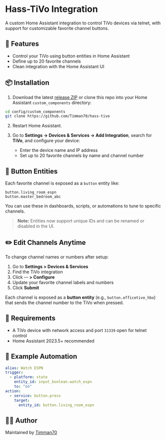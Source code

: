 # Hass-TiVo Integration

A custom Home Assistant integration to control TiVo devices via telnet, with support for customizable favorite channel buttons.

## 🚀 Features

- Control your TiVo using button entities in Home Assistant
- Define up to 20 favorite channels
- Clean integration with the Home Assistant UI

## 📦 Installation

1. Download the latest [release ZIP](https://github.com/Timman70/hass-tivo/blob/main/tivo_v0.1.zip) or clone this repo into your Home Assistant `custom_components` directory:

```bash
cd config/custom_components
git clone https://github.com/Timman70/hass-tivo
```

2. Restart Home Assistant.

3. Go to **Settings → Devices & Services → Add Integration**, search for **TiVo**, and configure your device:
   - Enter the device name and IP address
   - Set up to 20 favorite channels by name and channel number

## 🔘 Button Entities

Each favorite channel is exposed as a `button` entity like:

```
button.living_room_espn
button.master_bedroom_abc
```

You can use these in dashboards, scripts, or automations to tune to specific channels.

> **Note:** Entities now support unique IDs and can be renamed or disabled in the UI.

## ✏️ Edit Channels Anytime

To change channel names or numbers after setup:

1. Go to **Settings > Devices & Services**
2. Find the TiVo integration
3. Click **⋯ > Configure**
4. Update your favorite channel labels and numbers
5. Click **Submit**

Each channel is exposed as a **button entity** (e.g., `button.officetivo_hbo`) that sends the channel number to the TiVo when pressed.

## 🧰 Requirements

- A TiVo device with network access and port `31339` open for telnet control
- Home Assistant 2023.5+ recommended

## 📎 Example Automation

```yaml
alias: Watch ESPN
trigger:
  - platform: state
    entity_id: input_boolean.watch_espn
    to: "on"
action:
  - service: button.press
    target:
      entity_id: button.living_room_espn
```

## 👨‍💻 Author

Maintained by [Timman70](https://github.com/Timman70)
